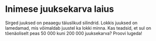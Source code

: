 # Inimese juuksekarva laius

Sirged juuksed on peaaegu täiuslikud silindrid. Lokkis juuksed on lamedamad, mis
võimaldab juustel ka lokki minna. Kas teadsid, et sul on tõenäoliselt peas 50
000 kuni 200 000 juuksekarva? Proovi lugeda!
